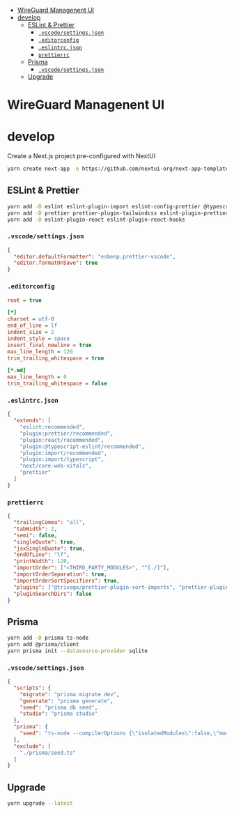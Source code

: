 - [WireGuard Managenent UI](#wireguard-managenent-ui)
- [develop](#develop)
  - [ESLint \& Prettier](#eslint--prettier)
    - [`.vscode/settings.json`](#vscodesettingsjson)
    - [`.editorconfig`](#editorconfig)
    - [`.eslintrc.json`](#eslintrcjson)
    - [`prettierrc`](#prettierrc)
  - [Prisma](#prisma)
    - [`.vscode/settings.json`](#vscodesettingsjson-1)
  - [Upgrade](#upgrade)


# WireGuard Managenent UI

# develop

Create a Next.js project pre-configured with NextUI

```sh
yarn create next-app -e https://github.com/nextui-org/next-app-template
```

## ESLint & Prettier
```sh
yarn add -D eslint eslint-plugin-import eslint-config-prettier @typescript-eslint/eslint-plugin
yarn add -D prettier prettier-plugin-tailwindcss eslint-plugin-prettier @trivago/prettier-plugin-sort-imports
yarn add -D eslint-plugin-react eslint-plugin-react-hooks
```

### `.vscode/settings.json`
```json
{
  "editor.defaultFormatter": "esbenp.prettier-vscode",
  "editor.formatOnSave": true
}
```

### `.editorconfig`
```ini
root = true

[*]
charset = utf-8
end_of_line = lf
indent_size = 2
indent_style = space
insert_final_newline = true
max_line_length = 120
trim_trailing_whitespace = true

[*.md]
max_line_length = 0
trim_trailing_whitespace = false
```

### `.eslintrc.json`
```json
{
  "extends": [
    "eslint:recommended",
    "plugin:prettier/recommended",
    "plugin:react/recommended",
    "plugin:@typescript-eslint/recommended",
    "plugin:import/recommended",
    "plugin:import/typescript",
    "next/core-web-vitals",
    "prettier"
  ]
}
```

### `prettierrc`
```json
{
  "trailingComma": "all",
  "tabWidth": 2,
  "semi": false,
  "singleQuote": true,
  "jsxSingleQuote": true,
  "endOfLine": "lf",
  "printWidth": 120,
  "importOrder": ["<THIRD_PARTY_MODULES>", "^[./]"],
  "importOrderSeparation": true,
  "importOrderSortSpecifiers": true,
  "plugins": ["@trivago/prettier-plugin-sort-imports", "prettier-plugin-tailwindcss"],
  "pluginSearchDirs": false
}
```

## Prisma

```sh
yarn add -D prisma ts-node
yarn add @prisma/client
yarn prisma init --datasource-provider sqlite
```

### `.vscode/settings.json`

```json
{
  "scripts": {
    "migrate": "prisma migrate dev",
    "generate": "prisma generate",
    "seed": "prisma db seed",
    "studio": "prisma studio"
  },
  "prisma": {
    "seed": "ts-node --compilerOptions {\"isolatedModules\":false,\"module\":\"commonjs\"} ./prisma/seed.ts"
  },
  "exclude": [
    "./prisma/seed.ts"
  ]
}
```

## Upgrade

```sh
yarn upgrade --latest
```
